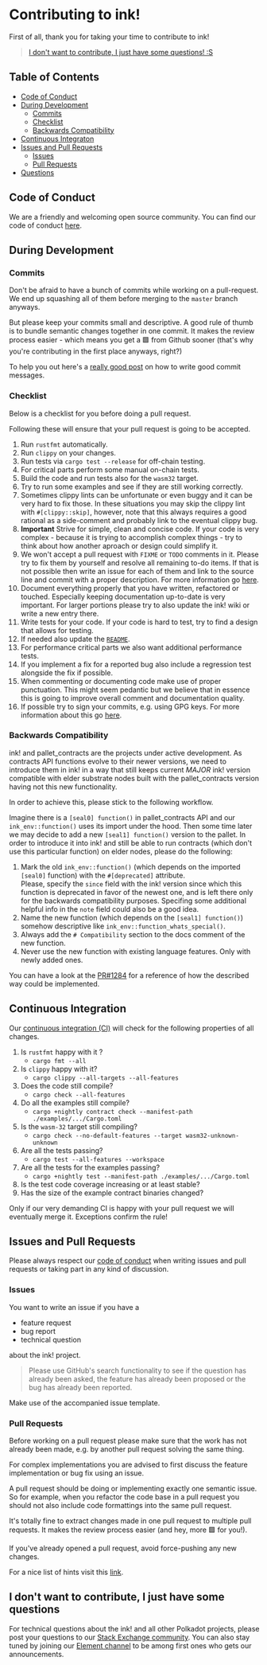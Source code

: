 # Contributing to ink!

First of all, thank you for taking your time to contribute to ink!

> [I don't want to contribute, I just have some questions! :S](#I-dont-want-to-contribute-I-just-have-some-questions)

## Table of Contents
* [Code of Conduct](#code-of-conduct)
* [During Development](#during-development)
    * [Commits](#commits)
    * [Checklist](#checklist)
    * [Backwards Compatibility](#backwards-compatibility)
* [Continuous Integraton](#continuous-integration)
* [Issues and Pull Requests](#issues-and-pull-requests)
    * [Issues](#issues)
    * [Pull Requests](#pull-requests)
* [Questions](I-dont-want-to-contribute-I-just-have-some-questions)

## Code of Conduct

We are a friendly and welcoming open source community.
You can find our code of conduct [here](CODE_OF_CONDUCT.md).

## During Development

### Commits

Don't be afraid to have a bunch of commits while working on a pull-request. We end up
squashing all of them before merging to the `master` branch anyways.

But please keep your commits small and descriptive. A good rule of thumb is to 
bundle semantic changes together in one commit. It makes the review
process easier - which means you get a 🟩 from Github sooner (that's why you're
contributing in the first place anyways, right?)

To help you out here's a [really good post](https://cbea.ms/git-commit/) on how to write good commit
messages.

### Checklist

Below is a checklist for you before doing a pull request.

Following these will ensure that your pull request is going to be accepted.

1. Run `rustfmt` automatically.
1. Run `clippy` on your changes.
1. Run tests via `cargo test --release` for off-chain testing.
1. For critical parts perform some manual on-chain tests.
1. Build the code and run tests also for the `wasm32` target.
1. Try to run some examples and see if they are still working correctly.
1. Sometimes clippy lints can be unfortunate or even buggy and it can be very hard to fix those.
  In these situations you may skip the clippy lint with `#[clippy::skip]`, however,
  note that this always requires a good rational as a side-comment and probably link to the eventual clippy bug.
1. **Important** Strive for simple, clean and concise code.
  If your code is very complex - because it is trying to accomplish complex things - try to think about how another aproach or design could simplify it.
1. We won't accept a pull request with `FIXME` or `TODO` comments in it.
   Please try to fix them by yourself and resolve all remaining to-do items.
   If that is not possible then write an issue for each of them and link to the source line and commit with a proper description. For more information go [here](#Issues-&-pull-requests).
1. Document everything properly that you have written, refactored or touched. Especially keeping documentation up-to-date is very important. For larger portions please try to also update the ink! wiki or write a new entry there.
1. Write tests for your code. If your code is hard to test, try to find a design that allows for testing.
1. If needed also update the [`README`](README.md).
1. For performance critical parts we also want additional performance tests.
1. If you implement a fix for a reported bug also include a regression test alongside the fix if possible.
1. When commenting or documenting code make use of proper punctuation.
   This might seem pedantic but we believe that in essence this is going to improve overall comment and documentation quality.
1. If possible try to sign your commits, e.g. using GPG keys. For more information about this go [here](https://help.github.com/en/articles/signing-commits).

### Backwards Compatibility

ink! and pallet_contracts are the projects under active development. As contracts API functions evolve to their newer versions, we need to introduce them in ink! in a way that still keeps current *MAJOR* ink! version compatible with elder substrate nodes built with the pallet_contracts version having not this new functionality.

In order to achieve this, please stick to the following workflow.

Imagine there is a `[seal0] function()` in pallet\_contracts API and our `ink_env::function()` uses its import under the hood.
Then some time later we may decide to add a new `[seal1] function()` version to the pallet. In order to introduce it into ink! and still be able to run contracts (which don't use this particular function) on elder nodes, please do the following:

1. Mark the old `ink_env::function()` (which depends on the imported `[seal0]` function) with the `#[deprecated]` attribute.  
  Please, specify the `since` field with the ink! version since which this function is deprecated in favor of the newest one, and is left there only for the backwards compatibility purposes. Specifing some additional helpful info in the `note` field could also be a good idea.
2. Name the new function (which depends on the `[seal1] function()`) somehow descriptive like `ink_env::function_whats_special()`.
3. Always add the `# Compatibility` section to the docs comment of the new function.
4. Never use the new function with existing language features. Only with newly added ones.

You can have a look at the [PR#1284](https://github.com/paritytech/ink/pull/1284/files#diff-e7cc1cdb3856da1293c785de863703d5961c324aa2018decb0166ea1eb0631e8R191) for a reference of how the described way could be implemented.

## Continuous Integration

Our [continuous integration (CI)](https://github.com/paritytech/ink/blob/master/.gitlab-ci.yml) will check for the following properties of all changes.

1. Is `rustfmt` happy with it ?
    - `cargo fmt --all`
1. Is `clippy` happy with it?
    - `cargo clippy --all-targets --all-features`
1. Does the code still compile?
    - `cargo check --all-features`
1. Do all the examples still compile?
    - `cargo +nightly contract check --manifest-path ./examples/.../Cargo.toml`
1. Is the `wasm-32` target still compiling?
    - `cargo check --no-default-features --target wasm32-unknown-unknown`
1. Are all the tests passing?
    - `cargo test --all-features --workspace`
1. Are all the tests for the examples passing?
    - `cargo +nightly test --manifest-path ./examples/.../Cargo.toml`
1. Is the test code coverage increasing or at least stable?
1. Has the size of the example contract binaries changed?

Only if our very demanding CI is happy with your pull request we will eventually merge it.
Exceptions confirm the rule!

## Issues and Pull Requests

Please always respect our [code of conduct](CODE_OF_CONDUCT.md) when writing issues and pull requests or taking part in any kind of discussion.

### Issues

You want to write an issue if you have a
- feature request
- bug report
- technical question

about the ink! project.

> Please use GitHub's search functionality to see if the question has already been asked,
the feature has already been proposed or the bug has already been reported.

Make use of the accompanied issue template.

### Pull Requests

Before working on a pull request please make sure that the work has not already been made, e.g. by another pull request solving the same thing.

For complex implementations you are advised to first discuss the feature implementation or bug fix using an issue.

A pull request should be doing or implementing exactly one semantic issue. So for example, when you refactor the code base in a pull request you should not also include code formattings into the same pull request.

It's totally fine to extract changes made in one pull request to multiple pull requests. It makes the review process easier (and hey, more 🟩 for you!).

If you've already opened a pull request, avoid force-pushing any new changes.

For a nice list of hints visit this [link][GitHub Perfect Pull Reqest].

## I don't want to contribute, I just have some questions

For technical questions about the ink! and all other Polkadot projects, please post your questions to our [Stack Exchange community][Stack-Exchange-Link]. You can also stay tuned by joining our [Element channel][Riot-Smart-Contracts-ink] to be among first ones who gets our announcements.

[Stack-Exchange-Link]: https://substrate.stackexchange.com

[Riot-Smart-Contracts-ink]: https://riot.im/app/#/room/#ink:matrix.parity.io

[GitHub Perfect Pull Reqest]: https://github.blog/2015-01-21-how-to-write-the-perfect-pull-request/
